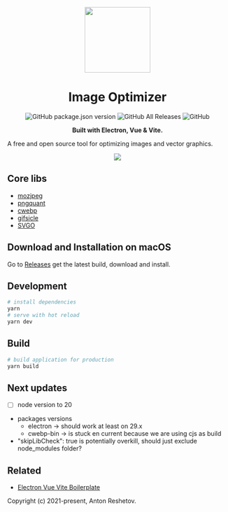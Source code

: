 
<p align="center">
  <img src="logo.png" width="150px">
</p>
<h1 align="center">Image Optimizer</h1>
<p align="center">
  <img alt="GitHub package.json version" src="https://img.shields.io/github/package-json/v/antonreshetov/image-optimizer">
  <img alt="GitHub All Releases" src="https://img.shields.io/github/downloads/antonreshetov/image-optimizer/total">
  <img alt="GitHub" src="https://img.shields.io/github/license/antonreshetov/image-optimizer">
</p>
<p align="center">
  <strong>Built with Electron, Vue & Vite.</strong>
</p>

A free and open source tool for optimizing images and vector graphics.

<p align="center">
  <img src="demo.gif">
</p>


## Core libs

- [mozjpeg](https://github.com/mozilla/mozjpeg)
- [pngquant](https://pngquant.org)
- [cwebp](https://developers.google.com/speed/webp/docs/cwebp)
- [gifsicle](https://www.lcdf.org/gifsicle/)
- [SVGO](https://github.com/svg/svgo)

## Download and Installation on macOS

Go to [Releases](https://github.com/antonreshetov/image-optimizer/releases) get the latest build, download and install.

## Development

```bash
# install dependencies
yarn
# serve with hot reload
yarn dev
```

## Build

```bash
# build application for production
yarn build
```

## Next updates

- [ ] node version to 20
- packages versions
  - electron -> should work at least on 29.x
  - cwebp-bin -> is stuck en current because we are using cjs as build
- "skipLibCheck": true is potentially overkill, should just exclude node_modules folder?

## Related

- [Electron Vue Vite Boilerplate](https://github.com/antonreshetov/electron-vue-vite-boilerplate)

Copyright (c) 2021-present, Anton Reshetov.
